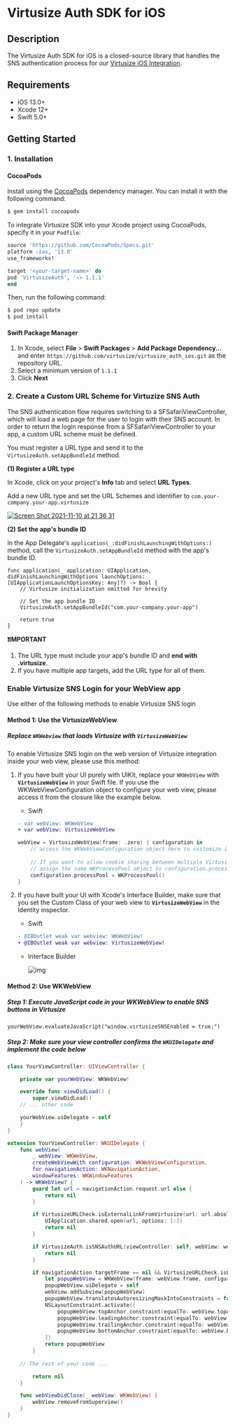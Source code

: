 # Virtusize Auth SDK for iOS

## Description

The Virtusize Auth SDK for iOS is a closed-source library that handles the SNS authentication process for our [Virtusize iOS Integration](https://github.com/virtusize/integration_ios).



## Requirements

- iOS 13.0+
- Xcode 12+
- Swift 5.0+



## Getting Started

### 1. Installation

#### CocoaPods

Install using the [CocoaPods](https://cocoapods.org/) dependency manager. You can install it with the following command:

```bash
$ gem install cocoapods
```

To integrate Virtusize SDK into your Xcode project using CocoaPods, specify it in your `Podfile`:

```ruby
source 'https://github.com/CocoaPods/Specs.git'
platform :ios, '13.0'
use_frameworks!

target '<your-target-name>' do
pod 'VirtusizeAuth', '~> 1.1.1'
end
```

Then, run the following command:

```bash
$ pod repo update
$ pod install
```

#### Swift Package Manager

1. In Xcode, select **File** > **Swift Packages** > **Add Package Dependency...** and enter `https://github.com/virtusize/virtusize_auth_ios.git` as the repository URL.
2. Select a minimum version of `1.1.1`
3. Click **Next**



### 2. Create a Custom URL Scheme for Virtuzize SNS Auth

The SNS authentication flow requires switching to a SFSafariViewController, which will load a web page for the user to login with their SNS account. In order to return the login response from a SFSafariViewController to your app, a custom URL scheme must be defined.

You must register a URL type and send it to the `VirtusizeAuth.setAppBundleId` method.

**(1) Register a URL type**

In Xcode, click on your project's **Info** tab and select **URL Types**.

Add a new URL type and set the URL Schemes and identifier to `com.your-company.your-app.virtusize`

[![Screen Shot 2021-11-10 at 21 36 31](https://user-images.githubusercontent.com/7802052/141114271-373fb239-91f8-4176-830b-5bc505e45017.png)](https://user-images.githubusercontent.com/7802052/141114271-373fb239-91f8-4176-830b-5bc505e45017.png)

**(2) Set the app's bundle ID**

In the App Delegate's `application(_:didFinishLaunchingWithOptions:)` method, call the `VirtusizeAuth.setAppBundleId` method with the app's bundle ID.

```
func application(_ application: UIApplication, didFinishLaunchingWithOptions launchOptions: [UIApplicationLaunchOptionsKey: Any]?) -> Bool {
	// Virtusize initialization omitted for brevity

	// Set the app bundle ID
	VirtusizeAuth.setAppBundleId("com.your-company.your-app")

	return true
}
```

**❗IMPORTANT**

1. The URL type must include your app's bundle ID and **end with .virtusize**.
2. If you have multiple app targets, add the URL type for all of them.



### Enable Virtusize SNS Login for your WebView app

Use either of the following methods to enable Virtusize SNS login

#### Method 1: Use the VirtusizeWebView

##### Replace `WKWebview` that loads Virtusize with `VirtusizeWebView`

To enable Virtusize SNS login on the web version of Virtusize integration inside your web view, please use this method:

1. If you have built your UI purely with UIKit, replace your `WKWebView` with **`VirtusizeWebView`** in your Swift file. If you use the WKWebViewConfiguration object to configure your web view, please access it from the closure like the example below.

   - Swift

   ```diff
   - var webView: WKWebView
   + var webView: VirtusizeWebView
   ```

   ```swift
   webView = VirtusizeWebView(frame: .zero) { configuration in
       // access the WKWebViewConfiguration object here to customize it
       
       // If you want to allow cookie sharing between multiple VirtusizeWebViews,
       // assign the same WKProcessPool object to configuration.processPool
       configuration.processPool = WKProcessPool()
   }
   ```

2. If you have built your UI with Xcode's Interface Builder, make sure that you set the Custom Class of your web view to **`VirtusizeWebView`** in the Identity inspector.

   - Swift

   ```diff
   - @IBOutlet weak var webview: WKWebView!
   + @IBOutlet weak var webview: VirtusizeWebView!
   ```

   - Interface Builder

     ![img](https://user-images.githubusercontent.com/7802052/121308895-87e3b500-c93c-11eb-8745-f4bf22bccdba.png)

#### Method 2: Use WKWebView

##### Step 1: Execute JavaScript code in your WKWebView to enable SNS buttons in Virtusize

```
yourWebView.evaluateJavaScript("window.virtusizeSNSEnabled = true;")
```

##### Step 2: Make sure your view controller confirms the `WKUIDelegate` and implement the code below

```swift
class YourViewController: UIViewController {

	private var yourWebView: WKWebView!

	override func viewDidLoad() {
		super.viewDidLoad()
    // ... other code

    yourWebView.uiDelegate = self
	}
}

extension YourViewController: WKUIDelegate {
	func webView(
		_ webView: WKWebView,
		createWebViewWith configuration: WKWebViewConfiguration,
		for navigationAction: WKNavigationAction,
		windowFeatures: WKWindowFeatures
	) -> WKWebView? {
		guard let url = navigationAction.request.url else {
			return nil
		}

		if VirtusizeURLCheck.isExternalLinkFromVirtusize(url: url.absoluteString) {
			UIApplication.shared.open(url, options: [:])
			return nil
		}

		if VirtusizeAuth.isSNSAuthURL(viewController: self, webView: webView, url: url) {
			return nil
		}

		if navigationAction.targetFrame == nil && VirtusizeURLCheck.isLinkFromSNSAuth(url: url.absoluteString) {
			let popupWebView = WKWebView(frame: webView.frame, configuration: configuration)
			popupWebView.uiDelegate = self
			webView.addSubview(popupWebView)
			popupWebView.translatesAutoresizingMaskIntoConstraints = false
			NSLayoutConstraint.activate([
				popupWebView.topAnchor.constraint(equalTo: webView.topAnchor),
				popupWebView.leadingAnchor.constraint(equalTo: webView.leadingAnchor),
				popupWebView.trailingAnchor.constraint(equalTo: webView.trailingAnchor),
				popupWebView.bottomAnchor.constraint(equalTo: webView.bottomAnchor)
			])
			return popupWebView
		}
    
    // The rest of your code ... 

		return nil
	}

	func webViewDidClose(_ webView: WKWebView) {
		webView.removeFromSuperview()
	}
}
```
